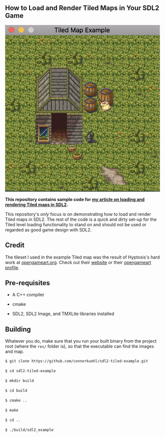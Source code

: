 ## How to Load and Render Tiled Maps in Your SDL2 Game

![Tiled Map Example](screenshot/example.png?raw=true)

**This repository contains sample code for [my article on loading and rendering Tiled maps in SDL2](https://codeofconnor.wordpress.com/2017/08/18/how-to-load-and-render-tiled-maps-in-your-sdl2-game/).**

This repository's *only* focus is on demonstrating how to load and render Tiled maps in SDL2. The rest of the code is a quick and dirty set-up for the Tiled level loading functionality to stand on and should not be used or regarded as good game design with SDL2.

## Credit

The tileset I used in the example Tiled map was the result of Hyptosis's hard work at [opengameart.org](https://opengameart.org/). Check out their [website](http://www.lorestrome.com/) or their [opengameart profile](https://opengameart.org/users/hyptosis).

## Pre-requisites

* A C++ compiler

* cmake

* SDL2, SDL2 Image, and TMXLite libraries installed

## Building

Whatever you do, make sure that you run your built binary from the project root (where the `res/` folder is), so that the executable can find the images and map.

```
$ git clone https://github.com/connorkuehl/sdl2-tiled-example.git

$ cd sdl2-tiled-example

$ mkdir build

$ cd build

$ cmake ..

$ make

$ cd ..

$ ./build/sdl2_example
```

